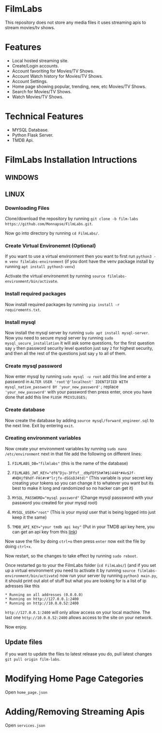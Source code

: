 # FilmLabs
 
This repository does not store any media files it uses streaming apis to stream movies/tv shows.

# Features

* Local hosted streaming site.
* Create/Login accounts.
* Account favoriting for Movies/TV Shows.
* Account Watch history for Movies/TV Shows.
* Account Settings.
* Home page showing popular, trending, new, etc Movies/TV Shows.
* Search for Movies/TV Shows.
* Watch Movies/TV Shows.

# Technical Features
* MYSQL Database.
* Python Flask Server.
* TMDB Api.

# FilmLabs Installation Intructions

## WINDOWS

## LINUX

### Downloading Files
Clone/download the repository by running `git clone -b film-labs https://github.com/Monnapse/FilmLabs.git`.

Now go into directory by running `cd FilmLabs/`.

### Create Virtual Environemnt (Optional)
If you want to use a virtual environment then you want to first run `python3 -m venv filmlabs-environment` 
(if you dont have the venv package install by running `apt install python3-venv`)

Activate the virtual environemnt by running `source filmlabs-environment/bin/activate`.

### Install required packages
Now install required packages by running `pip install -r requirements.txt`.

### Install mysql
Now install the mysql server by running `sudo apt install mysql-server`. Now you need to secure mysql server by 
running `sudo mysql_secure_installation` it will ask some questions, for the first question say `y` 
then password security level question just say `2` for highest security,
and then all the rest of the questions just say `y` to all of them.

### Create mysql password
Now enter mysql by running `sudo mysql -u root` 
add this line and enter a password in `ALTER USER 'root'@'localhost' IDENTIFIED WITH mysql_native_password BY 'your_new_password';` replace `'your_new_password'` with your password then press enter, once you have done that add this line `FLUSH PRIVILEGES;`

### Create database
Now create the database by adding `source mysql/forward_engineer.sql` to the next line. Exit by entering `exit`.

### Creating environment variables
Now create your environment variables by running `sudo nano /etc/environment`
next in that file add the following on different lines:

1. `FILMLABS_DB="filmlabs"` (this is the name of the database)

2. `FILMLABS_JWT_KEY="df6^Dju-3Ffsf__d9pFDfSh#7#$)448*#4v$Jf-#HQHjf9hdf-FH(#r#"lrjfx-dSGsDJ4td)"` (This variable is your secret key creating your tokens so you can change it to whatever you want but its best to make it long and randomized so no hacker can get it)

3. `MYSQL_PASSWORD="mysql password"` (Change mysql passsword with your password you created for your mysql root)

4. `MYSQL_USER="root"` (This is your mysql user that is being logged into just keep it the same)

5. `TMDB_API_KEY="your tmdb api key"` (Put in your TMDB api key here, you can get an api key from this [link](https://developer.themoviedb.org/docs/getting-started))

Now save the file by doing `ctrl+o` then press `enter` now exit the file by doing `ctrl+x`.

Now restart, so the changes to take effect by running `sudo reboot`.

Once restarted go to your the FilmLabs folder (`cd FilmLabs/`) 
(and if you set up a virtual environment you need to activate it by running  `source filmlabs-environment/bin/activate`) 
now run your server by running `python3 main.py`,  it should print out alot of stuff but what you are looking for is a list of ip adresses like this
```
* Running on all addresses (0.0.0.0)
* Running on http://127.0.0.1:2400  
* Running on http://10.0.0.52:2400
```
`http://127.0.0.1:2400` will only allow access on your local machine. The last one `http://10.0.0.52:2400` allows access to the site on your network.

Now enjoy.

## Update files
if you want to update the files to latest release you do, pull latest changes `git pull origin film-labs`.

# Modifying Home Page Categories
Open `home_page.json`

# Adding/Removing Streaming Apis
Open `services.json`